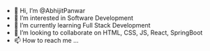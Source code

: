 - 👋 Hi, I’m @AbhijitPanwar
- 👀 I’m interested in Software Development
- 🌱 I’m currently learning Full Stack Development
- 💞️ I’m looking to collaborate on HTML, CSS, JS, React, SpringBoot
- 📫 How to reach me ...

<!---
AbhijitPanwar/AbhijitPanwar is a ✨ special ✨ repository because its `README.md` (this file) appears on your GitHub profile.
You can click the Preview link to take a look at your changes.
--->
